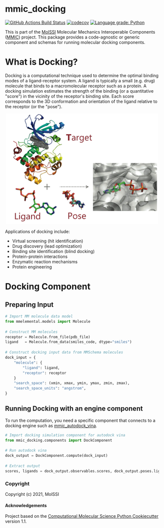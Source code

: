 mmic_docking
============
[//]: # (Badges)
[![GitHub Actions Build Status](https://github.com/MolSSI/mmic_docking/workflows/CI/badge.svg)](https://github.com/MolSSI/mmic_docking/actions?query=workflow%3ACI)
[![codecov](https://codecov.io/gh/MolSSI/mmic_docking/branch/master/graph/badge.svg)](https://codecov.io/gh/MolSSI/mmic_docking/branch/master)
[![Language grade: Python](https://img.shields.io/lgtm/grade/python/g/MolSSI/mmic_docking.svg?logo=lgtm&logoWidth=18)](https://lgtm.com/projects/g/MolSSI/mmic_docking/context:python)

This is part of the [MolSSI](http://molssi.org) Molecular Mechanics Interoperable Components ([MMIC](https://github.com/MolSSI/mmic)) project. This package provides a code-agnostic or generic component and schemas for running molecular docking components.

# What is Docking?
Docking is a computational technique used to determine the optimal binding modes of a ligand-receptor system. A ligand is typically a small (e.g. drug) molecule that binds to a macromolecular receptor such as a protein. A docking simulation estimates the strength of the binding (or a quantitative "score") in the vicinity of the receptor's binding site. Each score corresponds to the 3D conformation and orientation of the ligand relative to the receptor (or the "pose").

<p align="center">
<img src="mmic_docking/data/imgs/docking-sys-removebg.png" width="500">
</p>
    
Applications of docking include:

- Virtual screening (hit identification)
- Drug discovery (lead optimization)
- Binding site identification (blind docking)
- Protein-protein interactions
- Enzymatic reaction mechanisms
- Protein engineering

# Docking Component
## Preparing Input

```python
# Import MM molecule data model
from mmelemental.models import Molecule

# Construct MM molecules
receptor = Molecule.from_file(pdb_file)
ligand   = Molecule.from_data(smiles_code, dtype="smiles")

# Construct docking input data from MMSchema molecules
dock_input = {
    "molecule": {
        "ligand": ligand, 
        "receptor": receptor
    }
    "search_space": (xmin, xmax, ymin, ymax, zmin, zmax),
    "search_space_units": "angstrom",
}
```

## Running Docking with an engine component

To run the computation, you need a specific component that connects to a docking engine such as [mmic_autodock_vina](https://github.com/MolSSI/mmic_autodock_vina).

```python
# Import docking simulation component for autodock vina
from mmic_docking.components import DockComponent

# Run autodock vina
dock_output = DockComponent.compute(dock_input)

# Extract output
scores, ligands = dock_output.observables.scores, dock_output.poses.ligand
```

### Copyright

Copyright (c) 2021, MolSSI


#### Acknowledgements

Project based on the
[Computational Molecular Science Python Cookiecutter](https://github.com/molssi/cookiecutter-cms) version 1.1.
